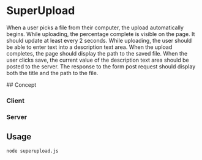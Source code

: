 # SuperUpload

When a user picks a file from their computer, the upload automatically begins. While uploading,
the percentage complete is visible on the page. It should update at least every 2 seconds.
While uploading, the user should be able to enter text into a description text area.
When the upload completes, the page should display the path to the saved file. When the user
clicks save, the current value of the description text area should be posted to the server. The
response to the form post request should display both the title and the path to the file.

## Concept

### Client

### Server



## Usage

`node superupload.js`
